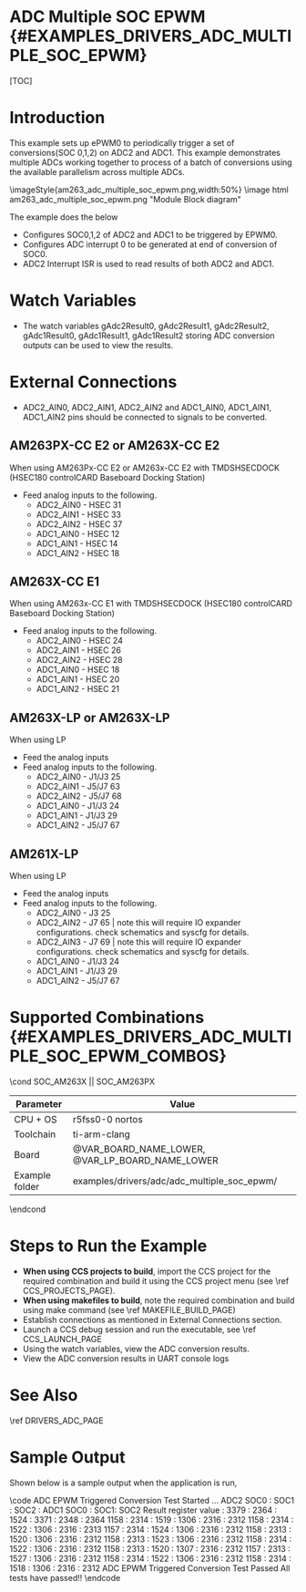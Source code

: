 # ADC Multiple SOC EPWM {#EXAMPLES_DRIVERS_ADC_MULTIPLE_SOC_EPWM}

[TOC]

# Introduction

This example sets up ePWM0 to periodically trigger a set of conversions(SOC 0,1,2)
on ADC2 and ADC1. This example demonstrates multiple ADCs working together
to process of a batch of conversions using the available parallelism
across multiple ADCs.

\imageStyle{am263_adc_multiple_soc_epwm.png,width:50%}
\image html am263_adc_multiple_soc_epwm.png "Module Block diagram"

The example does the below
- Configures SOC0,1,2 of ADC2 and ADC1 to be triggered by EPWM0.
- Configures ADC interrupt 0 to be generated at end of conversion of SOC0.
- ADC2 Interrupt ISR is used to read results of both ADC2 and ADC1.

# Watch Variables
- The watch variables gAdc2Result0, gAdc2Result1, gAdc2Result2, gAdc1Result0, gAdc1Result1, gAdc1Result2 storing ADC conversion outputs can be used to view the results.

# External Connections
- ADC2_AIN0, ADC2_AIN1, ADC2_AIN2 and ADC1_AIN0, ADC1_AIN1, ADC1_AIN2 pins should be connected to signals to be converted.

## AM263PX-CC E2 or AM263X-CC E2
When using AM263Px-CC E2 or AM263x-CC E2 with TMDSHSECDOCK (HSEC180 controlCARD Baseboard Docking Station)
- Feed analog inputs to the following.
    - ADC2_AIN0 - HSEC 31
    - ADC2_AIN1 - HSEC 33
    - ADC2_AIN2 - HSEC 37
    - ADC1_AIN0 - HSEC 12
    - ADC1_AIN1 - HSEC 14
    - ADC1_AIN2 - HSEC 18

## AM263X-CC E1
When using AM263x-CC E1 with TMDSHSECDOCK (HSEC180 controlCARD Baseboard Docking Station)
- Feed analog inputs to the following.
    - ADC2_AIN0 - HSEC 24
    - ADC2_AIN1 - HSEC 26
    - ADC2_AIN2 - HSEC 28
    - ADC1_AIN0 - HSEC 18
    - ADC1_AIN1 - HSEC 20
    - ADC1_AIN2 - HSEC 21

## AM263X-LP or AM263X-LP
When using LP
- Feed the analog inputs
- Feed analog inputs to the following.
    - ADC2_AIN0 - J1/J3 25
    - ADC2_AIN1 - J5/J7 63
    - ADC2_AIN2 - J5/J7 68
    - ADC1_AIN0 - J1/J3 24
    - ADC1_AIN1 - J1/J3 29
    - ADC1_AIN2 - J5/J7 67

## AM261X-LP
When using LP
- Feed the analog inputs
- Feed analog inputs to the following.
    - ADC2_AIN0 - J3 25
    - ADC2_AIN2 - J7 65   | note this will require IO expander configurations. check schematics and syscfg for details.
    - ADC2_AIN3 - J7 69   | note this will require IO expander configurations. check schematics and syscfg for details.
    - ADC1_AIN0 - J1/J3 24
    - ADC1_AIN1 - J1/J3 29
    - ADC1_AIN2 - J5/J7 67

# Supported Combinations {#EXAMPLES_DRIVERS_ADC_MULTIPLE_SOC_EPWM_COMBOS}

\cond SOC_AM263X || SOC_AM263PX

 Parameter      | Value
 ---------------|-----------
 CPU + OS       | r5fss0-0 nortos
 Toolchain      | ti-arm-clang
 Board          | @VAR_BOARD_NAME_LOWER, @VAR_LP_BOARD_NAME_LOWER
 Example folder | examples/drivers/adc/adc_multiple_soc_epwm/

\endcond

# Steps to Run the Example

- **When using CCS projects to build**, import the CCS project for the required combination
  and build it using the CCS project menu (see \ref CCS_PROJECTS_PAGE).
- **When using makefiles to build**, note the required combination and build using
  make command (see \ref MAKEFILE_BUILD_PAGE)
- Establish connections as mentioned in External Connections section.
- Launch a CCS debug session and run the executable, see \ref CCS_LAUNCH_PAGE
- Using the watch variables, view the ADC conversion results.
- View the ADC conversion results in UART console logs

# See Also

\ref DRIVERS_ADC_PAGE

# Sample Output

Shown below is a sample output when the application is run,

\code
ADC EPWM Triggered Conversion Test Started ...
ADC2 SOC0 : SOC1 : SOC2 : ADC1 SOC0 : SOC1: SOC2 Result register value :
3379 : 2364 : 1524 : 3371 : 2348 : 2364
1158 : 2314 : 1519 : 1306 : 2316 : 2312
1158 : 2314 : 1522 : 1306 : 2316 : 2313
1157 : 2314 : 1524 : 1306 : 2316 : 2312
1158 : 2313 : 1520 : 1306 : 2316 : 2312
1158 : 2313 : 1523 : 1306 : 2316 : 2312
1158 : 2314 : 1522 : 1306 : 2316 : 2312
1158 : 2313 : 1520 : 1307 : 2316 : 2312
1157 : 2313 : 1527 : 1306 : 2316 : 2312
1158 : 2314 : 1522 : 1306 : 2316 : 2312
1158 : 2314 : 1518 : 1306 : 2316 : 2312
ADC EPWM Triggered Conversion Test Passed
All tests have passed!!
\endcode
